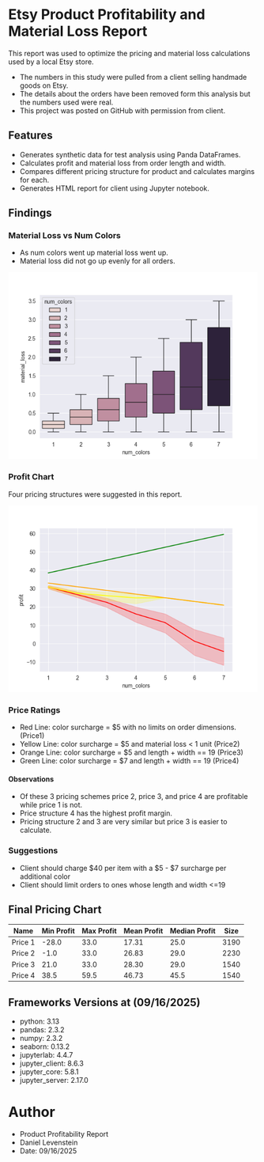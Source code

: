 # Etsy Product Profitability and Material Loss Report
This report was used to optimize the pricing and material loss calculations used by a local Etsy store. 
- The numbers in this study were pulled from a client selling handmade goods on Etsy.
- The details about the orders have been removed form this analysis but the numbers used were real. 
- This project was posted on GitHub with permission from client. 

## Features
- Generates synthetic data for test analysis using Panda DataFrames.
- Calculates profit and material loss from order length and width.
- Compares different pricing structure for product and calculates margins for each.
- Generates HTML report for client using Jupyter notebook.

## Findings
### Material Loss vs Num Colors
- As num colors went up material loss went up.
- Material loss did not go up evenly for all orders. 

![png](images/material_loss_vs_num_colors.png)
### Profit Chart
Four pricing structures were suggested in this report.

![png](images/profit_chart_comparison.png)

### Price Ratings
- Red Line: color surcharge = \$5 with no limits on order dimensions. (Price1)
- Yellow Line: color surcharge = \$5 and material loss < 1 unit (Price2)
- Orange Line: color surcharge = \$5 and length + width == 19 (Price3)
- Green Line: color surcharge = \$7 and length + width == 19 (Price4)

#### Observations
- Of these 3 pricing schemes price 2, price 3, and price 4 are profitable while price 1 is not.
- Price structure 4 has the highest profit margin.
- Pricing structure 2 and 3 are very similar but price 3 is easier to calculate.

### Suggestions
- Client should charge \$40 per item with a  \$5 - \$7 surcharge per additional color
- Client should limit orders to ones whose length and width <=19
## Final Pricing Chart


| Name    | Min Profit | Max Profit | Mean Profit | Median Profit | Size |
|---------|------------|------------|-------------|---------------|------|
| Price 1 | -28.0      | 33.0       | 17.31       | 25.0          | 3190 |
| Price 2 | -1.0       | 33.0       | 26.83       | 29.0          | 2230 |
| Price 3 | 21.0       | 33.0       | 28.30       | 29.0          | 1540 |
| Price 4 | 38.5       | 59.5       | 46.73       | 45.5          | 1540 |


## Frameworks Versions at (09/16/2025)
- python: 3.13
- pandas: 2.3.2
- numpy: 2.3.2
- seaborn: 0.13.2
- jupyterlab: 4.4.7
- jupyter_client: 8.6.3
- jupyter_core: 5.8.1
- jupyter_server: 2.17.0
# Author 
- Product Profitability Report
- Daniel Levenstein
- Date: 09/16/2025
